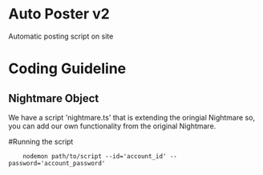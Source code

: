 # Auto Poster v2

Automatic posting script on site




# Coding Guideline

## Nightmare Object

We have a script 'nightmare.ts' that is extending the oringial Nightmare so, you can add our own functionality from the original Nightmare.

#Running the script
```
    nodemon path/to/script --id='account_id' --password='account_password'
```